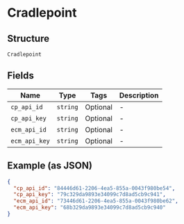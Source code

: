 
# Cradlepoint

## Structure

`Cradlepoint`

## Fields

| Name | Type | Tags | Description |
|  --- | --- | --- | --- |
| `cp_api_id` | `string` | Optional | - |
| `cp_api_key` | `string` | Optional | - |
| `ecm_api_id` | `string` | Optional | - |
| `ecm_api_key` | `string` | Optional | - |

## Example (as JSON)

```json
{
  "cp_api_id": "84446d61-2206-4ea5-855a-0043f980be54",
  "cp_api_key": "79c329da9893e34099c7d8ad5cb9c941",
  "ecm_api_id": "73446d61-2206-4ea5-855a-0043f980be62",
  "ecm_api_key": "68b329da9893e34099c7d8ad5cb9c940"
}
```

